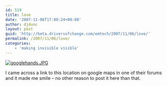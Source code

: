 ```yaml
---
id: 519
title: love
date: '2007-11-06T17:00:24+00:00'
author: djdunc
layout: post
guid: 'http://beta.driversofchange.com/emtech/2007/11/06/love/'
permalink: /2007/11/06/love/
categories:
    - 'making invisible visible'
---
```


[![googlehands.JPG](https://i0.wp.com/www.driversofchange.com/wp-content/uploads/mt-old/emtech/images/googlehands.JPG?resize=338%2C145)](http://maps.google.co.uk/maps?oe=UTF-8&hl=en&q=&ie=UTF8&ll=54.428253,10.17108&spn=0.00018,0.000672&t=k&z=21&om=1)

I came across a link to this location on google maps in one of their forums and it made me smile – no other reason to post it here than that.
